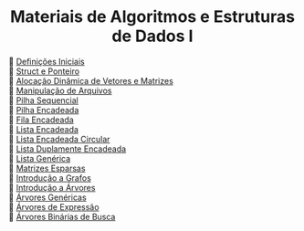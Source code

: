 <h1 align="center"> Materiais de Algoritmos e Estruturas de Dados I </h1>

📁 [Definições Iniciais](./[%20%201%20]%20%20Definições%20Iniciais/)
<br> 📁 [Struct e Ponteiro](./[%20%202%20]%20Struct%20e%20Ponteiro/)
<br> 📁 [Alocação Dinâmica de Vetores e Matrizes](./[%20%203%20]%20Alocação%20Dinâmica%20de%20Vetores%20e%20Matrizes/)
<br> 📁 [Manipulação de Arquivos](./[%20%204%20]%20Manipulação%20de%20Arquivos/)
<br> 📁 [Pilha Sequencial](./[%20%205%20]%20Pilha%20Sequencial/)
<br> 📁 [Pilha Encadeada](./[%20%206%20]%20Pilha%20Encadeada/)
<br> 📁 [Fila Encadeada](./[%20%207%20]%20Fila%20Encadeada/)
<br> 📁 [Lista Encadeada](./[%20%208%20]%20Lista%20Encadeada/)
<br> 📁 [Lista Encadeada Circular](./[%20%209%20]%20Lista%20Encadeada%20Circular/)
<br> 📁 [Lista Duplamente Encadeada](./[%2010%20]%20Lista%20Duplamente%20Encadeada/)
<br> 📁 [Lista Genérica](./[%2011%20]%20Lista%20Genérica/)
<br> 📁 [Matrizes Esparsas](./[%2012%20]%20Matrizes%20Esparsas/)
<br> 📁 [Introdução a Grafos](./[%2013%20]%20Introdução%20a%20Grafos/)
<br> 📁 [Introdução a Árvores](./[%2014%20]%20Introdução%20a%20Árvores%20Binárias/)
<br> 📁 [Árvores Genéricas](./[%2015%20]%20Árvores%20Genéricas/)
<br> 📁 [Árvores de Expressão](./[%2016%20]%20Árvores%20de%20Expressão/)
<br> 📁 [Árvores Binárias de Busca](./[%2017%20]%20Árvores%20Binárias%20de%20Busca/)
